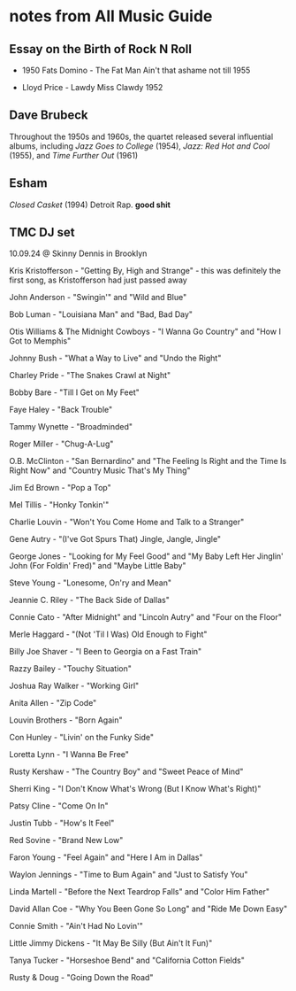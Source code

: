 # notes from All Music Guide 

## Essay on the Birth of Rock N Roll

- 1950 Fats Domino - The Fat Man
Ain't that ashame not till 1955

- Lloyd Price - Lawdy Miss Clawdy 1952

## Dave Brubeck 
Throughout the 1950s and 1960s, the quartet released several influential albums, including *Jazz Goes to College* (1954), *Jazz: Red Hot and Cool* (1955), and *Time Further Out* (1961)

## Esham
*Closed Casket* (1994)
Detroit Rap. **good shit**

## TMC DJ set
10.09.24 @ Skinny Dennis in Brooklyn

Kris Kristofferson - "Getting By, High and Strange" - this was definitely the first song, as Kristofferson had just passed away

John Anderson - "Swingin'" and "Wild and Blue"

Bob Luman - "Louisiana Man" and "Bad, Bad Day"

Otis Williams & The Midnight Cowboys - "I Wanna Go Country" and "How I Got to Memphis"

Johnny Bush - "What a Way to Live" and "Undo the Right"

Charley Pride - "The Snakes Crawl at Night"

Bobby Bare - "Till I Get on My Feet"

Faye Haley - "Back Trouble"

Tammy Wynette - "Broadminded"

Roger Miller - "Chug-A-Lug"

O.B. McClinton - "San Bernardino" and "The Feeling Is Right and the Time Is Right Now" and "Country Music That's My Thing"

Jim Ed Brown - "Pop a Top"

Mel Tillis - "Honky Tonkin'"

Charlie Louvin - "Won't You Come Home and Talk to a Stranger"

Gene Autry - "(I've Got Spurs That) Jingle, Jangle, Jingle"

George Jones - "Looking for My Feel Good" and "My Baby Left Her Jinglin' John (For Foldin' Fred)" and "Maybe Little Baby"

Steve Young - "Lonesome, On'ry and Mean"

Jeannie C. Riley - "The Back Side of Dallas"

Connie Cato - "After Midnight" and "Lincoln Autry" and "Four on the Floor"

Merle Haggard - "(Not 'Til I Was) Old Enough to Fight"

Billy Joe Shaver - "I Been to Georgia on a Fast Train"

Razzy Bailey - "Touchy Situation"

Joshua Ray Walker - "Working Girl"

Anita Allen - "Zip Code"

Louvin Brothers - "Born Again"

Con Hunley - "Livin' on the Funky Side"

Loretta Lynn - "I Wanna Be Free"

Rusty Kershaw - "The Country Boy" and "Sweet Peace of Mind"

Sherri King - "I Don't Know What's Wrong (But I Know What's Right)"

Patsy Cline - "Come On In"

Justin Tubb - "How's It Feel"

Red Sovine - "Brand New Low"

Faron Young - "Feel Again" and "Here I Am in Dallas"

Waylon Jennings - "Time to Bum Again" and "Just to Satisfy You"

Linda Martell - "Before the Next Teardrop Falls" and "Color Him Father"

David Allan Coe - "Why You Been Gone So Long" and "Ride Me Down Easy"

Connie Smith - "Ain't Had No Lovin'"

Little Jimmy Dickens - "It May Be Silly (But Ain't It Fun)"

Tanya Tucker - "Horseshoe Bend" and "California Cotton Fields"

Rusty & Doug - "Going Down the Road"
